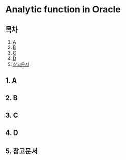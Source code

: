 Analytic function in Oracle
===========================

## 목차
1. [A](#section-01)
2. [B](#section-02)
3. [C](#section-03)
4. [D](#section-04)
5. [참고문서](#section-05)

## 1. A<a id="section-01"></a>

## 2. B<a id="section-02"></a>

## 3. C<a id="section-03"></a>

## 4. D<a id="section-04"></a>

## 5. 참고문서<a id="section-05"></a>
